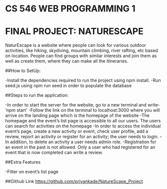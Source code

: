 # CS 546 WEB PROGRAMMING 1
# FINAL PROJECT: NATURESCAPE


NaturEscape is a website where people can look for various outdoor activities, like hiking, skydiving, mountain climbing, river rafting, etc based on location. People can find groups with similar interests and join them as well as create them, where they can make all the itineraries.

##How to SetUp:

-Install the dependencies required to run the project using npm install.
-Run seed.js using npm run seed in order to populate the database




##Steps to run the application:

-In order to start the server for the website, go to a new terminal and write- ‘npm start’
-Follow the link on the terminal to localhost:3000 where you will arrive on the landing page which is the homepage of the website
-The homepage and the event’s list page is accessible to all our users. The users can search for activities on the homepage
-In order to access the individual event’s page, create a new activity or event, check user profile, add a review, report an activity or register for an activity; the user needs to login.
-In addition, to delete an activity a user needs admin role.
-Registration for an event in the past is not allowed. Only a user who had registered for an event that is now completed can write a review.




##Extra Features

-Filter on event’s list page



##Github Link
https://github.com/priyankade/NatureScape_Project
